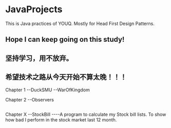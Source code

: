 # JavaProjects
This is Java practices of YOUQ. Mostly for Head First Design Patterns.

## Hope I can keep going on this study!
## 坚持学习，用不放弃。
## 希望技术之路从今天开始不算太晚！！！

Chapter 1
--DuckSMU
--WarOfKingdom

Chapter 2
--Observers

##
Chapter X
--StockBill
----A program to calculate my Stock bill lists. To show how bad I perform in the stock market last 12 month.

